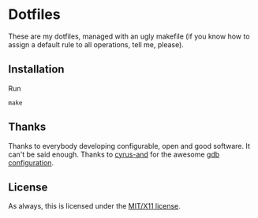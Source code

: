 Dotfiles
========

These are my dotfiles, managed with an ugly makefile (if you know how to assign
a default rule to all operations, tell me, please).

Installation
------------

Run

	make

Thanks
------

Thanks to everybody developing configurable, open
and good software. It can't be said enough. Thanks to
[cyrus-and](https://github.com/cyrus-and) for the awesome [gdb
configuration](https://github.com/cyrus-and/gdb-dashboard).

License
-------

As always, this is licensed under the [MIT/X11 license](./LICENSE).
